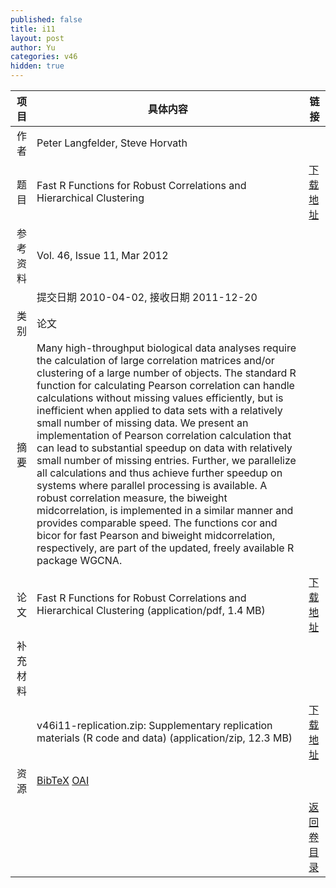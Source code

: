 ```yaml
---
published: false
title: i11
layout: post
author: Yu
categories: v46
hidden: true
---
```


| 项目 | 具体内容 | 链接 |
|---:|---|---|
| 作者 | Peter Langfelder, Steve Horvath| |
| 题目 |Fast R Functions for Robust Correlations and Hierarchical Clustering | [下载地址](http://www.jstatsoft.org/v46/i11/paper) |
| 参考资料 |Vol. 46, Issue 11, Mar 2012 | |
| | 提交日期 2010-04-02, 接收日期 2011-12-20| | 
| 类别 | 论文| |
| 摘要 | Many high-throughput biological data analyses require the calculation of large correlation matrices and/or clustering of a large number of objects. The standard R function for calculating Pearson correlation can handle calculations without missing values efficiently, but is inefficient when applied to data sets with a relatively small number of missing data. We present an implementation of Pearson correlation calculation that can lead to substantial speedup on data with relatively small number of missing entries. Further, we parallelize all calculations and thus achieve further speedup on systems where parallel processing is available. A robust correlation measure, the biweight midcorrelation, is implemented in a similar manner and provides comparable speed. The functions cor and bicor for fast Pearson and biweight midcorrelation, respectively, are part of the updated, freely available R package WGCNA.
| |
| 论文 | Fast R Functions for Robust Correlations and Hierarchical Clustering  (application/pdf, 1.4 MB)| [下载地址](http://www.jstatsoft.org/v46/i11/paper) |
| 补充材料 | | |
| |v46i11-replication.zip:   Supplementary replication materials (R code and data)  (application/zip, 12.3 MB)|  [下载地址](http://www.jstatsoft.org/v46/i11/supp/4) |
| 资源 | [BibTeX](http://www.jstatsoft.org/v46/i11/bibtex) [OAI](http://www.jstatsoft.org/oai?verb=GetRecord&identifier=oai.jstatsoft/v46/i11&prefix=oai_dc)| |
| |  | [返回卷目录]({{site.baseurl}}/volume/v46.html) |